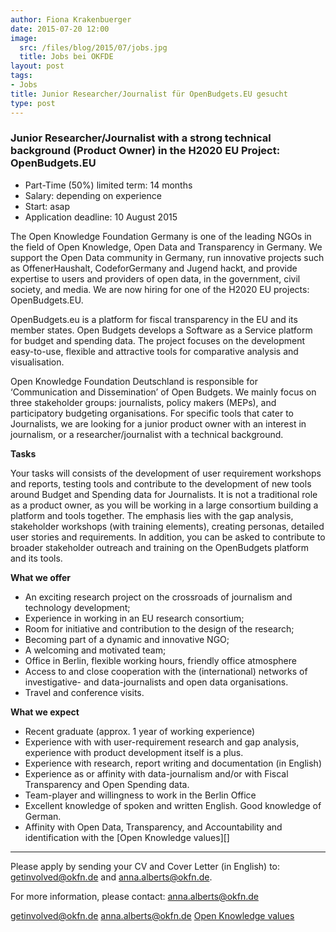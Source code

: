 ```yaml
---
author: Fiona Krakenbuerger
date: 2015-07-20 12:00
image:
  src: /files/blog/2015/07/jobs.jpg
  title: Jobs bei OKFDE
layout: post
tags:
- Jobs
title: Junior Researcher/Journalist für OpenBudgets.EU gesucht
type: post
---
```

###  Junior Researcher/Journalist with a strong technical background (Product Owner) in the H2020 EU Project: OpenBudgets.EU

* Part-Time (50%) limited term: 14 months
* Salary: depending on experience 
* Start: asap
* Application deadline: 10 August 2015


The Open Knowledge Foundation Germany is one of the leading NGOs in the field of Open Knowledge, Open Data and Transparency in Germany. We support the Open Data community in Germany,  run innovative projects such as OffenerHaushalt, CodeforGermany and Jugend hackt, and provide expertise to users and providers of open data, in the government, civil society, and media. We are now hiring for one of the H2020 EU projects: OpenBudgets.EU.

OpenBudgets.eu is a platform for fiscal transparency in the EU and its member states. Open Budgets develops a Software as a Service platform for budget and spending data. The project focuses on the development easy-to-use, flexible and attractive tools for comparative analysis and visualisation.

Open Knowledge Foundation Deutschland is responsible for ‘Communication and Dissemination’ of Open Budgets. We mainly focus on three stakeholder groups: journalists, policy makers (MEPs), and participatory budgeting organisations. For specific tools that cater to Journalists, we are looking for a junior product owner with an interest in journalism, or a researcher/journalist with a technical background. 

<strong>Tasks</strong>

Your tasks will consists of the development of user requirement workshops and reports, testing tools and contribute to the development of new tools around Budget and Spending data for Journalists. It is not a traditional role as a product owner, as you will be working in a large consortium building a platform and tools together. The emphasis lies with the gap analysis, stakeholder workshops (with training elements), creating personas, detailed user stories and requirements.  In addition, you can be asked to contribute to broader stakeholder outreach and training on the OpenBudgets platform and its tools. 

<strong>What we offer</strong>

* An exciting research project on the crossroads of journalism and technology development;
* Experience in working in an EU research consortium;
* Room for initiative and contribution to the design of the research;
* Becoming part of a dynamic and innovative NGO;
* A welcoming and motivated team;
* Office in Berlin, flexible working hours, friendly office atmosphere
* Access to and close cooperation with the (international) networks of investigative- and data-journalists and open data organisations.
* Travel and conference visits.

<strong>What we expect</strong>

* Recent graduate (approx. 1 year of working experience) 
* Experience with with user-requirement research and gap analysis, experience with product development itself is a plus. 
* Experience with research, report writing and documentation (in English)
* Experience as or affinity with data-journalism and/or with Fiscal Transparency and Open Spending data.
* Team-player and willingness to work in the Berlin Office
* Excellent knowledge of spoken and written English. Good knowledge of German. 
* Affinity with Open Data, Transparency, and Accountability and identification with the [Open Knowledge values][]

<hr>

Please apply by sending your CV and Cover Letter (in English) to: <a href="mailto:getinvolved@okfn.de?Subject=Application OpenBudgets">getinvolved@okfn.de</a> and <a href="mailto:anna.alberts@okfn.de?Subject=Application OpenBudgets">anna.alberts@okfn.de</a>.

For more information, please contact: <a href="mailto:anna.alberts@okfn.de">anna.alberts@okfn.de</a>

[getinvolved@okfn.de](mailto:getinvolved@okfn.de)
[anna.alberts@okfn.de](mailto:anna.alberts@okfn.de)
[Open Knowledge values](/mission)
